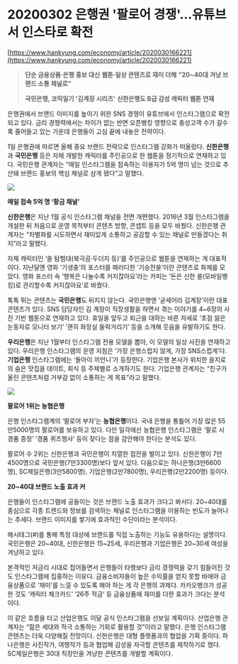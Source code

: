 # 20200302 은행권 '팔로어 경쟁'…유튜브서 인스타로 확전

[https://www.hankyung.com/economy/article/2020030166221](https://www.hankyung.com/economy/article/2020030166221)



> **단순 금융상품·은행 홍보 대신**
> **웹툰·일상 콘텐츠로 재미 더해**
> **"20~40대 겨냥 브랜드 소통 채널로"**
>
> **국민은행, 코믹일기 '김계장 시리즈'**
> **신한은행도 B급 감성 캐릭터 웹툰 연재**



은행권에서 브랜드 이미지를 높이기 위한 SNS 경쟁이 유튜브에서 인스타그램으로 확전되고 있다. 금리 경쟁력에서는 차이가 없는 반면 오픈뱅킹 영향으로 충성고객 수가 갈수록 줄어들고 있는 가운데 은행들이 고심 끝에 내놓은 전략이다.

1일 은행권에 따르면 올해 중요 브랜드 전략으로 인스타그램 강화가 떠올랐다. **신한은행**과 **국민은행** 등은 자체 개발한 캐릭터를 주인공으로 한 웹툰을 정기적으로 연재하고 있다. 국민은행 관계자는 “매일 인스타그램을 접속하는 이용자가 5억 명이 넘는 것으로 추산돼 브랜드 홍보의 핵심 채널로 삼게 됐다”고 말했다.



![](https://img.hankyung.com/photo/202003/AA.21913498.1.jpg)



**매일 접속 5억 명 ‘황금 채널’**

**신한은행**은 지난 1월 공식 인스타그램 채널을 전면 개편했다. 2016년 3월 인스타그램을 개설한 뒤 처음으로 운영 목적부터 콘텐츠 방향, 콘셉트 등을 모두 바꿨다. 신한은행 관계자는 “차별화를 시도하면서 재미있게 소통하고 공감할 수 있는 채널로 만들겠다는 취지”라고 말했다.

자체 캐릭터인 ‘쏠 탐험대(북극곰·두더지 등)’를 주인공으로 웹툰을 연재하는 게 대표적이다. 지난달엔 영화 ‘기생충’의 포스터를 패러디한 ‘기승전쏠’이란 콘텐츠로 화제를 모았다. 영화 포스터 속 ‘행복은 나눌수록 커지잖아요’라는 카피는 ‘돈은 신한 쏠(모바일뱅킹)로 관리할수록 커지잖아요’로 바꿨다.

톡톡 튀는 콘텐츠는 **국민은행**도 뒤지지 않는다. 국민은행엔 ‘굳세어라 김계장’이란 대표 콘텐츠가 있다. SNS 담당자인 김 계장이 직장생활을 하면서 겪는 이야기를 4~6장의 사진 기반 웹툰으로 연재하고 있다. 휴일을 앞두고 퇴근을 대하는 바른 자세로 ‘초점 잃은 눈동자로 모니터 보기’ ‘괜히 화장실 들락거리기’ 등을 소개해 웃음을 유발하기도 한다.

**우리은행**은 지난 1월부터 인스타그램 전용 모델을 뽑아, 이 모델의 일상 사진을 연재하고 있다. 우리은행 인스타그램의 운영 지침은 ‘가장 은행스럽지 않게, 가장 SNS스럽게’다. **기업은행** 인스타그램에는 ‘돌아이 끼언니’가 등장한다. 기업은행 본사가 위치한 을지로의 숨은 맛집을 데이트, 회식 등 주제별로 소개하기도 한다. 기업은행 관계자는 “친구가 올린 콘텐츠처럼 거부감 없이 소통하는 게 목표”라고 말했다.



![](https://img.hankyung.com/photo/202003/AA.21914545.1.jpg)



**팔로어 1위는 농협은행**



은행 인스타그램계의 ‘팔로어 부자’는 **농협은행**이다. 국내 은행을 통틀어 가장 많은 55만5000명의 팔로어를 보유하고 있다. 다만 일각에선 농협은행 인스타그램은 ‘팔로 시 경품 증정’ ‘경품 퀴즈행사’ 등이 잦다는 점을 감안해야 한다는 분석도 있다.

팔로어 수 2위는 신한은행과 국민은행이 치열한 접전을 벌이고 있다. 신한은행이 7만4500명으로 국민은행(7만3300명)보다 앞서 있다. 다음으로는 하나은행(3만6600명), SC제일은행(3만5800명), 기업은행(2만7800명), 우리은행(2만2200명) 등이다.



**20~40대 브랜드 노출 효과 커**



은행들이 인스타그램에 공들이는 것은 브랜드 노출 효과가 크다고 봐서다. 20~40대를 중심으로 각종 트렌드와 정보를 검색하는 채널로 인스타그램을 이용하는 빈도가 늘어나는 추세다. 브랜드 이미지를 쌓기에 효과적인 수단이라는 분석이다.

해시태그(#)를 통해 특정 대상에 브랜드를 직접 노출하는 기능도 유용하다는 설명이다. 국민은행은 20~40대, 신한은행은 15~25세, 우리은행과 기업은행은 20~30세 여성을 겨냥하고 있다.

본격적인 저금리 시대로 접어들면서 은행들이 타행보다 금리 경쟁력을 갖기 힘들어진 것도 인스타그램에 집중하는 이유다. 금융소비자들이 높은 수익률을 얻지 못할 바에야 금융상품으로 ‘재미’를 느낄 수 있도록 해야 하는 게 각 은행의 과제다. 카카오뱅크가 성공한 것도 ‘캐릭터 체크카드’ ‘26주 적금’ 등 금융상품에 재미를 더한 효과가 크다는 분석이다.

이 같은 흐름을 타고 산업은행도 이달 공식 인스타그램을 선보일 계획이다. 산업은행 관계자는 “젊은 세대와 적극 소통하는 기회로 활용할 것”이라고 말했다. 은행 인스타그램 콘텐츠는 더욱 다양해질 전망이다. 신한은행은 대형 플랫폼과의 협업을 기획 중이다. 하나은행은 사진작가, 여행작가 등과 협업해 감성을 자극할 콘텐츠를 제작하기로 했다. SC제일은행은 30대 직장인을 겨냥한 콘텐츠를 개발할 계획이다.